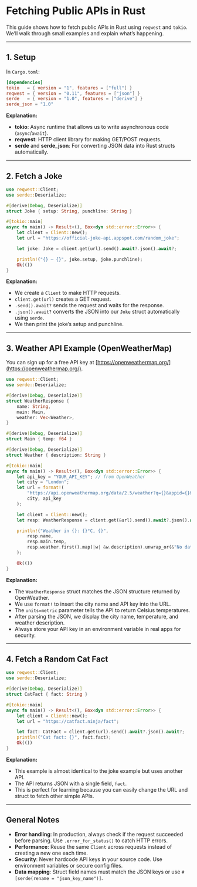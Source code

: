 # Fetching Public APIs in Rust 

This guide shows how to fetch public APIs in Rust using `reqwest` and `tokio`.  
We’ll walk through small examples and explain what’s happening.

---

## 1. Setup

In `Cargo.toml`:

```toml
[dependencies]
tokio   = { version = "1", features = ["full"] }
reqwest = { version = "0.11", features = ["json"] }
serde   = { version = "1.0", features = ["derive"] }
serde_json = "1.0"
```

**Explanation:**  
- **tokio**: Async runtime that allows us to write asynchronous code (`async`/`await`).  
- **reqwest**: HTTP client library for making GET/POST requests.  
- **serde** and **serde_json**: For converting JSON data into Rust structs automatically.

---

## 2. Fetch a Joke

```rust
use reqwest::Client;
use serde::Deserialize;

#[derive(Debug, Deserialize)]
struct Joke { setup: String, punchline: String }

#[tokio::main]
async fn main() -> Result<(), Box<dyn std::error::Error>> {
    let client = Client::new();
    let url = "https://official-joke-api.appspot.com/random_joke";

    let joke: Joke = client.get(url).send().await?.json().await?;

    println!("{} — {}", joke.setup, joke.punchline);
    Ok(())
}
```

**Explanation:**  
- We create a `Client` to make HTTP requests.  
- `client.get(url)` creates a GET request.  
- `.send().await?` sends the request and waits for the response.  
- `.json().await?` converts the JSON into our `Joke` struct automatically using `serde`.  
- We then print the joke’s setup and punchline.

---

## 3. Weather API Example (OpenWeatherMap)

You can sign up for a free API key at [https://openweathermap.org/](https://openweathermap.org/).

```rust
use reqwest::Client;
use serde::Deserialize;

#[derive(Debug, Deserialize)]
struct WeatherResponse {
    name: String,
    main: Main,
    weather: Vec<Weather>,
}

#[derive(Debug, Deserialize)]
struct Main { temp: f64 }

#[derive(Debug, Deserialize)]
struct Weather { description: String }

#[tokio::main]
async fn main() -> Result<(), Box<dyn std::error::Error>> {
    let api_key = "YOUR_API_KEY"; // from OpenWeather
    let city = "London";
    let url = format!(
        "https://api.openweathermap.org/data/2.5/weather?q={}&appid={}&units=metric",
        city, api_key
    );

    let client = Client::new();
    let resp: WeatherResponse = client.get(&url).send().await?.json().await?;

    println!("Weather in {}: {}°C, {}",
        resp.name,
        resp.main.temp,
        resp.weather.first().map(|w| &w.description).unwrap_or(&"No data".to_string())
    );

    Ok(())
}
```

**Explanation:**  
- The `WeatherResponse` struct matches the JSON structure returned by OpenWeather.  
- We use `format!` to insert the city name and API key into the URL.  
- The `units=metric` parameter tells the API to return Celsius temperatures.  
- After parsing the JSON, we display the city name, temperature, and weather description.  
- Always store your API key in an environment variable in real apps for security.

---

## 4. Fetch a Random Cat Fact

```rust
use reqwest::Client;
use serde::Deserialize;

#[derive(Debug, Deserialize)]
struct CatFact { fact: String }

#[tokio::main]
async fn main() -> Result<(), Box<dyn std::error::Error>> {
    let client = Client::new();
    let url = "https://catfact.ninja/fact";

    let fact: CatFact = client.get(url).send().await?.json().await?;
    println!("Cat fact: {}", fact.fact);
    Ok(())
}
```

**Explanation:**  
- This example is almost identical to the joke example but uses another API.  
- The API returns JSON with a single field, `fact`.  
- This is perfect for learning because you can easily change the URL and struct to fetch other simple APIs.

---

## General Notes

- **Error handling**: In production, always check if the request succeeded before parsing. Use `.error_for_status()` to catch HTTP errors.  
- **Performance**: Reuse the same `Client` across requests instead of creating a new one each time.  
- **Security**: Never hardcode API keys in your source code. Use environment variables or secure config files.  
- **Data mapping**: Struct field names must match the JSON keys or use `#[serde(rename = "json_key_name")]`.

